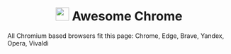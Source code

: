 <h1 align="center"><img width=30px src="https://upload.wikimedia.org/wikipedia/commons/thumb/2/28/Chromium_Logo.svg/1200px-Chromium_Logo.svg.png"></img> Awesome Chrome</h1>

All Chromium based browsers fit this page: Chrome, Edge, Brave, Yandex, Opera, Vivaldi
